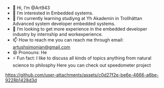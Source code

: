 - 👋 Hi, I’m @Art943
- 👀 I’m interested in Embedded systems.
- 🌱 I’m currently learning studiyng at Yh Akademin in Trollhättan Advanced system developer embedded systems.
- 💞️ I’m looking to get more experience in the embedded developer industry by internship and workexperience.
- 📫 How to reach me you can reach me through email: artushsimonjan@gmail.com
- 😄 Pronouns: He
- ⚡ Fun fact: I like to discuss all kinds of topics anything from natural science to philosphy
Here you can check out speedometer project 

https://github.com/user-attachments/assets/c0d27f2e-be6e-4666-a6be-9228b1428d3d


<!---
Art943/Art943 is a ✨ special ✨ repository because its `README.md` (this file) appears on your GitHub profile.
You can click the Preview link to take a look at your changes.
--->
